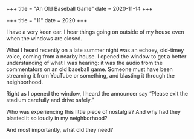 +++
title = "An Old Baseball Game"
date = 2020-11-14
+++

+++
title = "11"
date = 2020
+++

I have a very keen ear. I hear things going on outside of my house even when the windows are closed.

What I heard recently on a late summer night was an echoey, old-timey voice, coming from a nearby house. I opened the window to get a better understanding of what I was hearing: it was the audio from the commentators on an old baseball game. Someone must have been streaming it from YouTube or something, and blasting it through the neighborhood.

Right as I opened the window, I heard the announcer say “Please exit the stadium carefully and drive safely.&#8221;

Who was experiencing this little piece of nostalgia? And why had they blasted it so loudly in my neighborhood? 

And most importantly, what did they need?